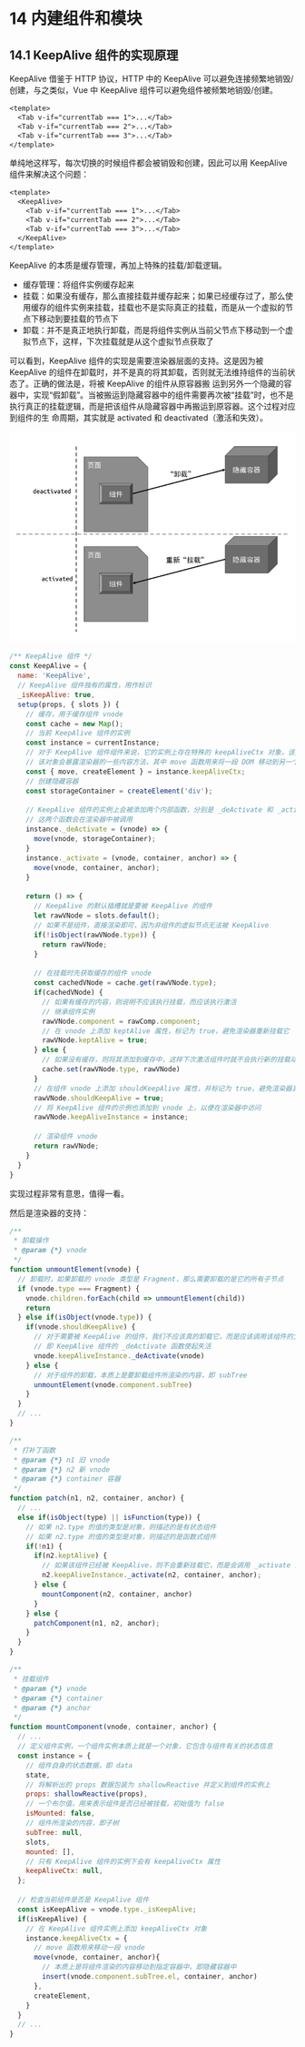# 14 内建组件和模块

## 14.1 KeepAlive 组件的实现原理

KeepAlive 借鉴于 HTTP 协议，HTTP 中的 KeepAlive 可以避免连接频繁地销毁/创建，与之类似，Vue 中 KeepAlive 组件可以避免组件被频繁地销毁/创建。

```vue
<template>
  <Tab v-if="currentTab === 1">...</Tab>
  <Tab v-if="currentTab === 2">...</Tab>
  <Tab v-if="currentTab === 3">...</Tab>
</template>
```

单纯地这样写，每次切换的时候组件都会被销毁和创建，因此可以用 KeepAlive 组件来解决这个问题：

```vue
<template>
  <KeepAlive>
    <Tab v-if="currentTab === 1">...</Tab>
    <Tab v-if="currentTab === 2">...</Tab>
    <Tab v-if="currentTab === 3">...</Tab>
  </KeepAlive>
</template>
```

KeepAlive 的本质是缓存管理，再加上特殊的挂载/卸载逻辑。
- 缓存管理：将组件实例缓存起来
- 挂载：如果没有缓存，那么直接挂载并缓存起来；如果已经缓存过了，那么使用缓存的组件实例来挂载，挂载也不是实际真正的挂载，而是从一个虚拟的节点下移动到要挂载的节点下
- 卸载：并不是真正地执行卸载，而是将组件实例从当前父节点下移动到一个虚拟节点下，这样，下次挂载就是从这个虚拟节点获取了

可以看到，KeepAlive 组件的实现是需要渲染器层面的支持。这是因为被 KeepAlive 的组件在卸载时，并不是真的将其卸载，否则就无法维持组件的当前状态了。正确的做法是，将被 KeepAlive 的组件从原容器搬
运到另外一个隐藏的容器中，实现“假卸载”。当被搬运到隐藏容器中的组件需要再次被“挂载”时，也不是执行真正的挂载逻辑，而是把该组件从隐藏容器中再搬运到原容器。这个过程对应到组件的生
命周期，其实就是 activated 和 deactivated（激活和失效）。

![Alt text](./images/activated-deactivated.png)

```js
/** KeepAlive 组件 */
const KeepAlive = {
  name: 'KeepAlive',
  // KeepAlive 组件独有的属性，用作标识
  _isKeepAlive: true,
  setup(props, { slots }) {
    // 缓存，用于缓存组件 vnode
    const cache = new Map();
    // 当前 KeepAlive 组件的实例
    const instance = currentInstance;
    // 对于 KeepAlive 组件组件来说，它的实例上存在特殊的 keepAliveCtx 对象，该对象由渲染器注入
    // 该对象会暴露渲染器的一些内容方法，其中 move 函数用来将一段 DOM 移动到另一个容器中
    const { move, createElement } = instance.keepAliveCtx;
    // 创建隐藏容器
    const storageContainer = createElement('div');

    // KeepAlive 组件的实例上会被添加两个内部函数，分别是 _deActivate 和 _activate
    // 这两个函数会在渲染器中被调用
    instance._deActivate = (vnode) => {
      move(vnode, storageContainer);
    }
    instance._activate = (vnode, container, anchor) => {
      move(vnode, container, anchor);
    }

    return () => {
      // KeepAlive 的默认插槽就是要被 KeepAlive 的组件
      let rawVNode = slots.default();
      // 如果不是组件，直接渲染即可，因为非组件的虚拟节点无法被 KeepAlive
      if(!isObject(rawVNode.type)) {
        return rawVNode;
      }

      // 在挂载时先获取缓存的组件 vnode
      const cachedVNode = cache.get(rawVNode.type);
      if(cachedVNode) {
        // 如果有缓存的内容，则说明不应该执行挂载，而应该执行激活
        // 继承组件实例
        rawVNode.component = rawComp.component;
        // 在 vnode 上添加 keptAlive 属性，标记为 true，避免渲染器重新挂载它
        rawVNode.keptAlive = true;
      } else {
        // 如果没有缓存，则将其添加到缓存中，这样下次激活组件时就不会执行新的挂载动作了
        cache.set(rawVNode.type, rawVNode)
      }
      // 在组件 vnode 上添加 shouldKeepAlive 属性，并标记为 true，避免渲染器真的将组件卸载
      rawVNode.shouldKeepAlive = true;
      // 将 KeepAlive 组件的示例也添加到 vnode 上，以便在渲染器中访问
      rawVNode.keepAliveInstance = instance;

      // 渲染组件 vnode
      return rawVNode;
    }
  }
}
```

实现过程非常有意思，值得一看。

然后是渲染器的支持：

```js
/**
 * 卸载操作
 * @param {*} vnode 
 */
function unmountElement(vnode) {
  // 卸载时，如果卸载的 vnode 类型是 Fragment，那么需要卸载的是它的所有子节点
  if (vnode.type === Fragment) {
    vnode.children.forEach(child => unmountElement(child))
    return
  } else if(isObject(vnode.type)) {
    if(vnode.shouldKeepAlive) {
      // 对于需要被 KeepAlive 的组件，我们不应该真的卸载它，而是应该调用该组件的父组件
      // 即 KeepAlive 组件的 _deActivate 函数使起失活
      vnode.keepAliveInstance._deActivate(vnode)
    } else {
      // 对于组件的卸载，本质上是要卸载组件所渲染的内容，即 subTree
      unmountElement(vnode.component.subTree)
    }
  }
  // ...
}
```

```js
/**
 * 打补丁函数
 * @param {*} n1 旧 vnode
 * @param {*} n2 新 vnode
 * @param {*} container 容器
 */
function patch(n1, n2, container, anchor) {
  // ...
  else if(isObject(type) || isFunction(type)) {
    // 如果 n2.type 的值的类型是对象，则描述的是有状态组件
    // 如果 n2.type 的值的类型是对象，则描述的是函数式组件
    if(!n1) {
      if(n2.keptAlive) {
        // 如果该组件已经被 KeepAlive，则不会重新挂载它，而是会调用 _activate 来激活它
        n2.keepAliveInstance._activate(n2, container, anchor);
      } else {
        mountComponent(n2, container, anchor)
      }
    } else {
      patchComponent(n1, n2, anchor);
    }
  }
}
```

```js
/**
 * 挂载组件
 * @param {*} vnode 
 * @param {*} container 
 * @param {*} anchor 
 */
function mountComponent(vnode, container, anchor) {
  // ...
  // 定义组件实例，一个组件实例本质上就是一个对象，它包含与组件有关的状态信息
  const instance = {
    // 组件自身的状态数据，即 data
    state,
    // 将解析出的 props 数据包装为 shallowReactive 并定义到组件的实例上
    props: shallowReactive(props),
    // 一个布尔值，用来表示组件是否已经被挂载，初始值为 false
    isMounted: false,
    // 组件所渲染的内容，即子树
    subTree: null,
    slots,
    mounted: [],
    // 只有 KeepAlive 组件的实例下会有 keepAliveCtx 属性
    keepAliveCtx: null,
  };

  // 检查当前组件是否是 KeepAlive 组件
  const isKeepAlive = vnode.type._isKeepAlive;
  if(isKeepAlive) {
    // 在 KeepAlive 组件实例上添加 keepAliveCtx 对象
    instance.keepAliveCtx = {
      // move 函数用来移动一段 vnode
      move(vnode, container, anchor){
        // 本质上是将组件渲染的内容移动到指定容器中，即隐藏容器中
        insert(vnode.component.subTree.el, container, anchor)
      },
      createElement,
    }
  }
  // ...
}
```